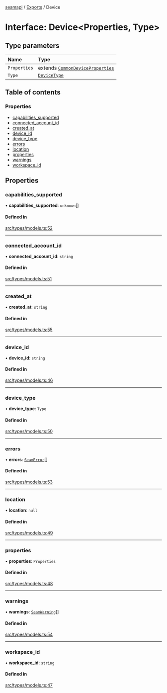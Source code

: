 [seamapi](../README.md) / [Exports](../modules.md) / Device

# Interface: Device<Properties, Type\>

## Type parameters

| Name | Type |
| :------ | :------ |
| `Properties` | extends [`CommonDeviceProperties`](../modules.md#commondeviceproperties) |
| `Type` | [`DeviceType`](../modules.md#devicetype) |

## Table of contents

### Properties

- [capabilities\_supported](Device.md#capabilities_supported)
- [connected\_account\_id](Device.md#connected_account_id)
- [created\_at](Device.md#created_at)
- [device\_id](Device.md#device_id)
- [device\_type](Device.md#device_type)
- [errors](Device.md#errors)
- [location](Device.md#location)
- [properties](Device.md#properties)
- [warnings](Device.md#warnings)
- [workspace\_id](Device.md#workspace_id)

## Properties

### capabilities\_supported

• **capabilities\_supported**: `unknown`[]

#### Defined in

[src/types/models.ts:52](https://github.com/hello-seam/seamapi-javascript/blob/main/src/types/models.ts#L52)

___

### connected\_account\_id

• **connected\_account\_id**: `string`

#### Defined in

[src/types/models.ts:51](https://github.com/hello-seam/seamapi-javascript/blob/main/src/types/models.ts#L51)

___

### created\_at

• **created\_at**: `string`

#### Defined in

[src/types/models.ts:55](https://github.com/hello-seam/seamapi-javascript/blob/main/src/types/models.ts#L55)

___

### device\_id

• **device\_id**: `string`

#### Defined in

[src/types/models.ts:46](https://github.com/hello-seam/seamapi-javascript/blob/main/src/types/models.ts#L46)

___

### device\_type

• **device\_type**: `Type`

#### Defined in

[src/types/models.ts:50](https://github.com/hello-seam/seamapi-javascript/blob/main/src/types/models.ts#L50)

___

### errors

• **errors**: [`SeamError`](SeamError.md)[]

#### Defined in

[src/types/models.ts:53](https://github.com/hello-seam/seamapi-javascript/blob/main/src/types/models.ts#L53)

___

### location

• **location**: ``null``

#### Defined in

[src/types/models.ts:49](https://github.com/hello-seam/seamapi-javascript/blob/main/src/types/models.ts#L49)

___

### properties

• **properties**: `Properties`

#### Defined in

[src/types/models.ts:48](https://github.com/hello-seam/seamapi-javascript/blob/main/src/types/models.ts#L48)

___

### warnings

• **warnings**: [`SeamWarning`](SeamWarning.md)[]

#### Defined in

[src/types/models.ts:54](https://github.com/hello-seam/seamapi-javascript/blob/main/src/types/models.ts#L54)

___

### workspace\_id

• **workspace\_id**: `string`

#### Defined in

[src/types/models.ts:47](https://github.com/hello-seam/seamapi-javascript/blob/main/src/types/models.ts#L47)
